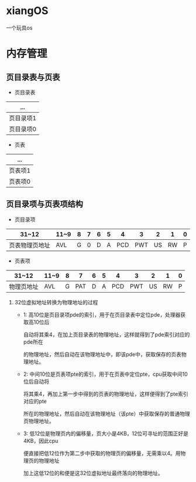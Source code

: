 # xiangOS
一个玩具os



内存管理
===========================
## 页目录表与页表

* 页目录表

 ... |
-----|
页目录项1|
页目录项0|

* 页表

 ... |
-----|
页表项1|
页表项0|



## 页目录项与页表项结构

* 页目录项

31~12 | 11~9 | 8 | 7 | 6 | 5 | 4 | 3 | 2 | 1 | 0 |
------|------|---|---|---|---|---|---|---|---|---|
页表物理页地址 | AVL | G | 0 | D | A | PCD | PWT | US | RW | P |

* 页表项

31~12 | 11~9 | 8 | 7 | 6 | 5 | 4 | 3 | 2 | 1 | 0 |
------|------|---|---|---|---|---|---|---|---|---|
物理页地址 | AVL | G | PAT | D | A | PCD | PWT | US | RW | P |

1. 32位虚拟地址转换为物理地址的过程
    * 1: 高10位是页目录项pde的索引，用于在页目录表中定位pde，处理器获取高10位后

		 自动将其乘4，在加上页目录表的物理地址，这样就得到了pde索引对应的pde所在  

		 的物理地址，然后自动在该物理地址中，即该pde中，获取保存的页表物理地址。

	* 2: 中间10位是页表项pte的索引，用于在页表中定位pte，cpu获取中间10位后自动将  

		 将其乘4，再加上第一步中得到的页表的物理地址，这样便得到了pte索引对应的pte
  
         所在的物理地址，然后自动在该物理地址（该pte）中获取保存的普通物理页物理地址。

	* 3: 低12位是物理页内的偏移量，页大小是4KB，12位可寻址的范围正好是4KB，因此cpu

		 便直接把低12位作为第二步中获取的物理页的偏移量，无需乘以4。用物理页的物理地址
 
		 加上这低12位的和便是这32位虚拟地址最终落向的物理地址。
